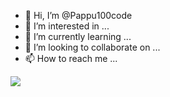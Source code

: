 - 👋 Hi, I’m @Pappu100code
- 👀 I’m interested in ...
- 🌱 I’m currently learning ...
- 💞️ I’m looking to collaborate on ...
- 📫 How to reach me ...



<img src="https://github-readme-stats.vercel.app/api?username=Pappu-The-Dev&&show_icons=true&title_color=ffffff&icon_color=bb2acf&text_color=daf7dc&bg_color=151515">




<!---
Pappu100code/Pappu100code is a ✨ special ✨ repository because its `README.md` (this file) appears on your GitHub profile.
You can click the Preview link to take a look at your changes.
--->
